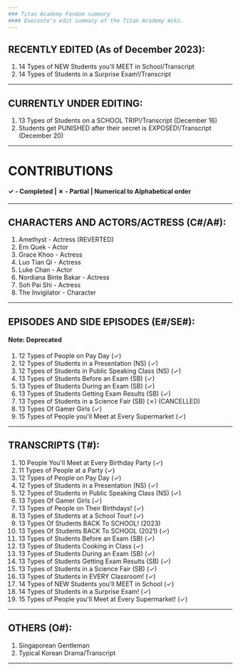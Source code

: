```yaml
---
### Titan Academy Fandom summary
#### Execoote's edit summary of the Titan Academy Wiki.
--- 
```

## RECENTLY EDITED (As of December 2023):
1. 14 Types of NEW Students you'll MEET in School/Transcript
2. 14 Types of Students in a Surprise Exam!/Transcript
---
## CURRENTLY UNDER EDITING:
1. 13 Types of Students on a SCHOOL TRIP!/Transcript (December 16)
2. Students get PUNISHED after their secret is EXPOSED!/Transcript (December 20)	
---
# CONTRIBUTIONS
#### ✓ - Completed | ✗ - Partial | Numerical to Alphabetical order
---
## CHARACTERS AND ACTORS/ACTRESS (C#/A#):
1. Amethyst - Actress (REVERTED)
2. Ern Quek - Actor
3. Grace Khoo - Actress
4. Luo Tian Qi - Actress
5. Luke Chan - Actor
6. Nordiana Binte Bakar - Actress
7. Soh Pai Shi - Actress
8. The Invigilator - Character
---
## EPISODES AND SIDE EPISODES (E#/SE#):
#### Note: Deprecated
1. 12 Types of People on Pay Day (✓)
2. 12 Types of Students in a Presentation (NS) (✓)
3. 12 Types of Students in Public Speaking Class (NS) (✓)
4. 13 Types of Students Before an Exam (SB) (✓)
5. 13 Types of Students During an Exam (SB) (✓)
6. 13 Types of Students Getting Exam Results (SB) (✓)
7. 13 Types of Students in a Science Fair (SB) (✗) (CANCELLED)
8. 13 Types Of Gamer Girls (✓)
9. 15 Types of People you'll Meet at Every Supermarket (✓)
---
## TRANSCRIPTS (T#):
1. 10 People You'll Meet at Every Birthday Party (✓)
2. 11 Types of People at a Party (✓)
3. 12 Types of People on Pay Day (✓)
4. 12 Types of Students in a Presentation (NS) (✓)
5. 12 Types of Students in Public Speaking Class (NS) (✓)
6. 13 Types Of Gamer Girls (✓)
7. 13 Types of People on Their Birthdays! (✓)
8. 13 Types of Students at a School Tour! (✓)
9. 13 Types Of Students BACK To SCHOOL! (2023)
10. 13 Types Of Students BACK To SCHOOL (2021) (✓)
11. 13 Types of Students Before an Exam (SB) (✓)
12. 13 Types of Students Cooking in Class (✓)
13. 13 Types of Students During an Exam (SB) (✓)
14. 13 Types of Students Getting Exam Results (SB) (✓)
15. 13 Types of Students in a Science Fair (SB) (✓)
16. 13 Types of Students in EVERY Classroom! (✓)
17. 14 Types of NEW Students you'll MEET in School (✓)
18. 14 Types of Students in a Surprise Exam! (✓)
19. 15 Types of People you'll Meet at Every Supermarket! (✓)
---
## OTHERS (O#):
1. Singaporean Gentleman
2. Typical Korean Drama/Transcript
---
